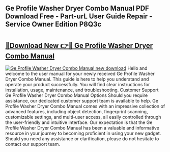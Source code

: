 ## Ge Profile Washer Dryer Combo Manual PDF Download Free - Part-urL User Guide Repair - Service Owner Edition P8Q3c

# <h2><a href="http://bc21634.oget.top/?id=Ge+Profile+Washer+Dryer+Combo+Manual">🔗Download New 👉🔴 Ge Profile Washer Dryer Combo Manual</a></h2>

[![Ge Profile Washer Dryer Combo Manual new download](https://i.imgur.com/5g1atiW.png)](http://bc21634.oget.top/?id=Ge+Profile+Washer+Dryer+Combo+Manual)
Hello and welcome to the user manual for your newly received Ge Profile Washer Dryer Combo Manual. This guide is here to help you understand and operate your product successfully. You will find clear instructions for installation, usage, maintenance, and troubleshooting. Customer Support Ge Profile Washer Dryer Combo Manual Options Should you require assistance, our dedicated customer support team is available to help. Ge Profile Washer Dryer Combo Manual comes with an impressive collection of advanced features, including object detection, fingerprint scanning, customizable settings, and multi-user access, all easily controlled through the user-friendly and intuitive interface. Our expectation is that the Ge Profile Washer Dryer Combo Manual has been a valuable and informative resource in your journey to becoming proficient in using your new gadget. Should you need any assistance or clarification, please do not hesitate to contact our support team.
